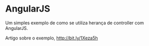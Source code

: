 # AngularJS

Um simples exemplo de como se utiliza herança de controller com AngularJS.

Artigo sobre o exemplo, http://bit.ly/1Xeza5h
